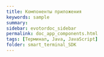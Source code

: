 ```yaml
---
title: Компоненты приложения
keywords: sample
summary: 
sidebar: evotordoc_sidebar
permalink: doc_app_components.html
tags: [Терминал, Java, JavaScript]
folder: smart_terminal_SDK
---
```

